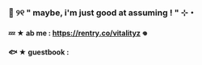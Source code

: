 ###  🪼 ୨୧  " maybe, i'm just good at assuming ! " ⊹・ 
#### 💤 ★ ab me : https://rentry.co/vitalityz 𖦹
#### 🐟 ★   guestbook : 
<!--
**vitalityz/vitalityz** is a ✨ _special_ ✨ repository because its `README.md` (this file) appears on your GitHub profile.

Here are some ideas to get you started:

- " so, go ahead baby, run your mouth! " 
- links : https://rentry.co/vitalityz
- 👯 I’m looking to collaborate on ...
- 🤔 I’m looking for help with ...
- 💬 Ask me about ...
- 📫 How to reach me: ...
- 😄 Pronouns: ...
- ⚡ Fun fact: ...
-->
